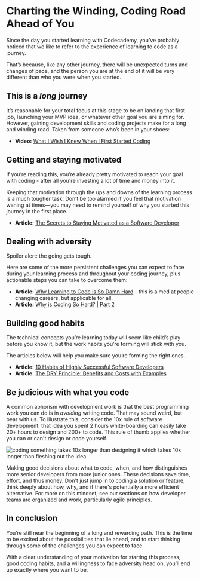 # Charting the Winding, Coding Road Ahead of You

Since the day you started learning with Codecademy, you’ve probably noticed that we like to refer to the experience of learning to code as a journey. 

That’s because, like any other journey, there will be unexpected turns and changes of pace, and the person you are at the end of it will be very different than who you were when you started. 

## This is a _long_ journey
It’s reasonable for your total focus at this stage to be on landing that first job, launching your MVP idea, or whatever other goal you are aiming for. However, gaining development skills and coding projects make for a long and winding road.
Taken from someone who’s been in your shoes:
* **Video:** [What I Wish I Knew When I First Started Coding](https://www.youtube.com/watch?v=LwxFVXmVPDU)

## Getting and staying motivated
If you’re reading this, you’re already pretty motivated to reach your goal with coding - after all you're investing a lot of time and money into it.

Keeping that motivation through the ups and downs of the learning process is a much tougher task. Don’t be too alarmed if you feel that motivation waning at times—you may need to remind yourself of why you started this journey in the first place. 
* **Article:** [The Secrets to Staying Motivated as a Software Developer](https://www.codingame.com/blog/the-secrets-to-staying-motivated-as-a-software-developer/)

## Dealing with adversity
Spoiler alert: the going gets tough.

Here are some of the more persistent challenges you can expect to face during your learning process and throughout your coding journey, plus actionable steps you can take to overcome them:
* **Article:** [Why Learning to Code is So Damn Hard](https://www.thinkful.com/blog/why-learning-to-code-is-so-damn-hard/) - this is aimed at people changing careers, but applicable for all.
* **Article:** [Why is Coding So Hard? | Part 2](https://news.codecademy.com/why-is-coding-so-hard-part-2/)

## Building good habits
The technical concepts you’re learning today will seem like child’s play before you know it, but the work habits you’re forming will stick with you. 

The articles below will help you make sure you’re forming the right ones.
* **Article:** [10 Habits of Highly Successful Software Developers](https://blog.newrelic.com/culture/successful-software-developers-habits/)
* **Article:** [The DRY Principle: Benefits and Costs with Examples](https://thevaluable.dev/dry-principle-cost-benefit-example/)

## Be judicious with what you code

A common aphorism with development work is that the best programming work you can do is in _avoiding_ writing code.  That may sound weird, but bear with us. To illustrate this, consider the 10x rule of software development: that idea you spent 2 hours white-boarding can easily take 20+ hours to design and 200+ to code. This rule of thumb applies whether you can or can't design or code yourself.

![coding something takes 10x longer than designing it which takes 10x longer than fleshing out the idea](https://i.imgur.com/guDkOgK.jpg "The Turtle.ai 10x Rule of Code")

Making good decisions about what to code, when, and how distinguishes more senior developers from more junior ones. These decisions save time, effort, and thus money. Don't just jump in to coding a solution or feature, think deeply about how, why, and if there's potentially a more efficient alternative.  For more on this mindset, see our sections on how developer teams are organized and work, particularly agile principles.


## In conclusion
You’re still near the beginning of a long and rewarding path. This is the time to be excited about the possibilities that lie ahead, and to start thinking through some of the challenges you can expect to face. 

With a clear understanding of your motivation for starting this process, good coding habits, and a willingness to face adversity head on, you’ll end up exactly where you want to be.
